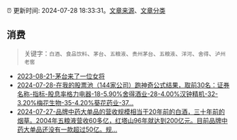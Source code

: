 :alarm_clock: 更新时间: 2024-07-28 18:33:31。[文章来源](/README.md)、[文章分类](/TAGS.md)

## 消费


> 关键字：`白酒`、`食品饮料`、`茅台`、`五粮液`、`贵州茅台`、`五粮液`、`洋河`、`舍得`、`泸州老窖`



- [2023-08-21-茅台来了一位女将](https://www.aicaijing.com.cn/article/18587) 
- [2024-07-28-在我的股票池（144家公司）跑神奇公式结果，取前30名：证券名称-指标-股息率格力电器-18-5.90%舍得酒业-28-4.00%汉钟精机-32-3.20%梅花生物-35-4.20%葵花药业-37...](https://xueqiu.com/1193805304/299055304) 
- [2024-07-27-品牌中药大单品的营收规模相当于20年前的白酒，三十年前的烟草。2004年五粮液营收60多亿，红塔山96年就达到200亿元。目前品牌中药大单品还没有一款超过50亿。规...](https://xueqiu.com/1472391509/299009206) 
